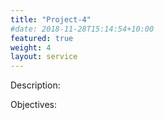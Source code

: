 ```yaml
---
title: "Project-4"
#date: 2018-11-28T15:14:54+10:00
featured: true
weight: 4
layout: service
---
```



Description:

Objectives:
